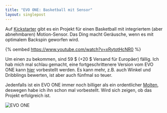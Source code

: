 ```yaml
---
title: "EVO ONE: Basketball mit Sensor"
layout: singlepost
---
```


Auf [Kickstarter](http://www.kickstarter.com/projects/shootersrev/evo-onetm-sensorized-basketball-performance-techno) gibt es ein Projekt für einen Basketball mit integriertem (aber abnehmbaren) Motion-Sensor. Das Ding macht Geräusche, wenn es mit optimalem Backspin geworfen wird.

{% oembed https://www.youtube.com/watch?v=xRytotHcNR0 %}

Um einen zu bekommen, sind 59 $ (+20 $ Versand für Europäer) fällig. Ich hab mich mal schlau gemacht, eine fortgeschrittenere Version vom EVO ONE kann [hier](http://www.infomotionsports.com/products/94fifty-sensor-basketball/) vorbestellt werden. Es kann mehr, z.B. auch Winkel und Dribblings bewerten, ist aber auch fünfmal so teuer.

Jedenfalls ist ein EVO ONE immer noch billiger als ein ordentlicher [Molten](http://www.amazon.de/Molten-BGL7-GL7-Basketball-offizieller/dp/B000MOZEAA/ref=sr_1_4?ie=UTF8&qid=1377584198&sr=8-4&keywords=molten+gf7), deswegen habe ich ihn schon mal vorbestellt. Wird sich zeigen, ob das Projekt erfolgreich ist.

![EVO ONE](https://s3.amazonaws.com/ksr/assets/000/862/146/fc93b7890d2a388fe8e35528567249b8_large.jpg?1377543191)